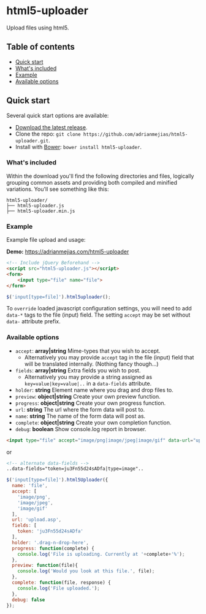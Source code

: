 html5-uploader
==========

Upload files using html5.

## Table of contents

- [Quick start](#quick-start)
- [What's included](#whats-included)
- [Example](#example)
- [Available options](#available-options)

## Quick start

Several quick start options are available:

- [Download the latest release](https://github.com/adrianmejias/html5-uploader/archive/0.0.11.zip).
- Clone the repo: `git clone https://github.com/adrianmejias/html5-uploader.git`.
- Install with [Bower](http://bower.io): `bower install html5-uploader`.

### What's included

Within the download you'll find the following directories and files, logically grouping common assets and providing both compiled and minified variations. You'll see something like this:

```
html5-uploader/
├── html5-uploader.js
├── html5-uploader.min.js
```

### Example
Example file upload and usage:

**Demo:** https://adrianmejias.com/html5-uploader

```html
<!-- Include jQuery Beforehand -->
<script src="html5-uploader.js"></script>
<form>
    <input type="file" name="file">
</form>
```

```javascript
$('input[type=file]').html5uploader();
```

To ``override`` loaded javascript configuration settings, you will need to add ``data-*`` tags to the file (input) field. The setting ``accept`` may be set without ``data-`` attribute prefix.

### Available options

* ``accept``: **array|string** Mime-types that you wish to accept.
    - Alternatively you may provide ``accept`` tag in the file (input) field that will be translated internally. (Nothing fancy though...)
* ``fields``: **array|string** Extra fields you wish to post.
  - Alternatively you may provide a string assigned as ``key=value|key=value|..`` in a ``data-fields`` attribute.
* ``holder``: **string** Element name where you drag and drop files to.
* ``preview``: **object|string** Create your own preview function.
* ``progress``: **object|string** Create your own progress function.
* ``url``: **string** The url where the form data will post to.
* ``name``: **string** The name of the form data will post as.
* ``complete``: **object|string** Create your own completion function.
* ``debug``: **boolean** Show console.log report in browser.

```html
<input type="file" accept="image/png|image/jpeg|image/gif" data-url="upload.asp" data-fields="customFields" data-holder=".drag-n-dro-here" data-progress="customProgress" data-preview="customPreview" data-complete="customComplete">
```
or
```html
<!-- alternate data-fields -->
..data-fields="token=ju3Fn55d24sADfa|type=image"..
```

```javascript
$('input[type=file]').html5Uploader({
  name: 'file',
  accept: [
    'image/png',
    'image/jpeg',
    'image/gif'
  ],
  url: 'upload.asp',
  fields: [
    token: 'ju3Fn55d24sADfa'
  ],
  holder: '.drag-n-drop-here',
  progress: function(complete) {
    console.log('File is uploading. Currently at '+complete+'%');
  },
  preview: function(file){
    console.log('Would you look at this file.', file);
  },
  complete: function(file, response) {
    console.log('File uploaded.');
  },
  debug: false
});
```

